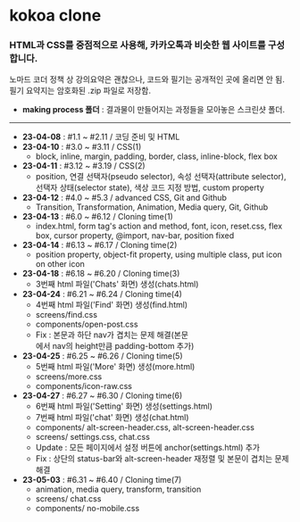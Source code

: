 # kokoa clone
### HTML과 CSS를 중점적으로 사용해, 카카오톡과 비슷한 웹 사이트를 구성합니다.  
  
노마드 코더 정책 상 강의요약은 괜찮으나, 코드와 필기는 공개적인 곳에 올리면 안 됨.  
필기 요약지는 암호화된 .zip 파일로 저장함.

- **making process 폴더** : 결과물이 만들어지는 과정들을 모아놓은 스크린샷 폴더.  

---

- **23-04-08** : #1.1 ~ #2.11 / 코딩 준비 및 HTML
- **23-04-10** : #3.0 ~ #3.11 / CSS(1)
	- block, inline, margin, padding, border, class, inline-block, flex box
- **23-04-11** : #3.12 ~ #3.19 / CSS(2)
	- position, 연결 선택자(pseudo selector), 속성 선택자(attribute selector), 선택자 상태(selector state), 색상 코드 지정 방법, custom property
- **23-04-12** : #4.0 ~ #5.3 / advanced CSS, Git and Github
	- Transition, Transformation, Animation, Media query, Git, Github
- **23-04-13** : #6.0 ~ #6.12 / Cloning time(1)
	- index.html, form tag's action and method, font, icon, reset.css, flex box, cursor property, @import, nav-bar, position fixed
- **23-04-14** : #6.13 ~ #6.17 / Cloning time(2)
	- position property, object-fit property, using multiple class, put icon on other icon
- **23-04-18** : #6.18 ~ #6.20 / Cloning time(3)
	- 3번째 html 파일('Chats' 화면) 생성(chats.html)
- **23-04-24** : #6.21 ~ #6.24 / Cloning time(4)
	- 4번째 html 파일('Find' 화면) 생성(find.html)
	- screens/find.css
	- components/open-post.css
	- Fix : 본문과 하단 nav가 겹치는 문제 해결(본문<main>에서 nav의 height만큼 padding-bottom 추가)
- **23-04-25** : #6.25 ~ #6.26 / Cloning time(5)
	- 5번째 html 파일('More' 화면) 생성(more.html)
	- screens/more.css
	- components/icon-raw.css
- **23-04-27** : #6.27 ~ #6.30 / Cloning time(6)
	- 6번째 html 파일('Setting' 화면) 생성(settings.html)
	- 7번째 html 파일('chat' 화면) 생성(chat.html)
	- components/ alt-screen-header.css, alt-screen-header.css
	- screens/ settings.css, chat.css
	- Update : 모든 페이지에서 설정 버튼에 anchor(settings.html) 추가
	- Fix : 상단의 status-bar와 alt-screen-header 재정렬 및 본문이 겹치는 문제 해결
- **23-05-03** : #6.31 ~ #6.40 / Cloning time(7)
	- animation, media query, transform, transition
	- screens/ chat.css
	- components/ no-mobile.css